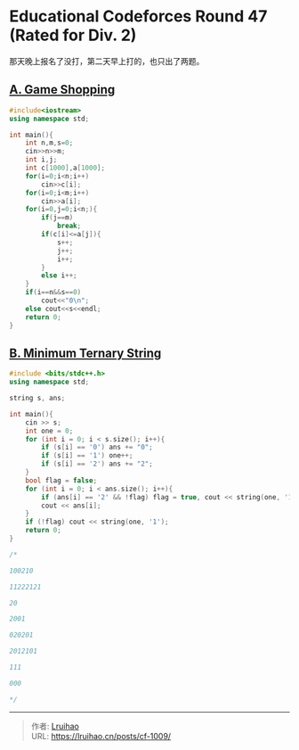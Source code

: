 # Educational Codeforces Round 47 (Rated for Div. 2)


那天晚上报名了没打，第二天早上打的，也只出了两题。

## [A. Game Shopping](https://codeforces.com/contest/1009/problem/A)

```cpp
#include<iostream>
using namespace std;

int main(){
    int n,m,s=0;
    cin>>n>>m;
    int i,j;
    int c[1000],a[1000];
    for(i=0;i<n;i++)
        cin>>c[i];
    for(i=0;i<m;i++)
        cin>>a[i];
    for(i=0,j=0;i<n;){
        if(j==m)
            break;
        if(c[i]<=a[j]){
            s++;
            j++;
            i++;
        }
        else i++;
    }
    if(i==n&&s==0)
        cout<<"0\n";
    else cout<<s<<endl;
	return 0;
}

```

## [B. Minimum Ternary String](https://codeforces.com/contest/1009/problem/B)

```cpp
#include <bits/stdc++.h>
using namespace std;

string s, ans;

int main(){
    cin >> s;
    int one = 0;
    for (int i = 0; i < s.size(); i++){
        if (s[i] == '0') ans += "0";
        if (s[i] == '1') one++;
        if (s[i] == '2') ans += "2";
    }
    bool flag = false;
    for (int i = 0; i < ans.size(); i++){
        if (ans[i] == '2' && !flag) flag = true, cout << string(one, '1');
        cout << ans[i];
    }
    if (!flag) cout << string(one, '1');
    return 0;
}

/*

100210

11222121

20

2001

020201

2012101

111

000

*/
```


---

> 作者: [Lruihao](https://github.com/Lruihao)  
> URL: https://lruihao.cn/posts/cf-1009/  

